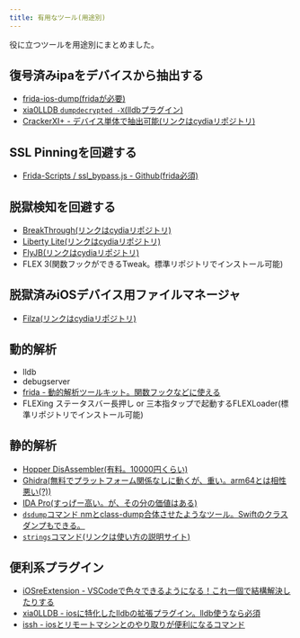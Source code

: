 ```yaml
---
title: 有用なツール(用途別)
---
```


役に立つツールを用途別にまとめました。

## 復号済みipaをデバイスから抽出する
- [frida-ios-dump(fridaが必要)](https://github.com/AloneMonkey/frida-ios-dump)
- [xia0LLDB `dumpdecrypted -X`(lldbプラグイン)](https://github.com/4ch12dy/xia0LLDB#dumpdecrypted-20190922)
- [CrackerXI+ - デバイス単体で抽出可能(リンクはcydiaリポジトリ)](http://pokego2.com/)

## SSL Pinningを回避する
- [Frida-Scripts / ssl_bypass.js - Github(frida必須)](https://github.com/machoreverser/Frida-Scripts/blob/master/ssl_bypass.js)

## 脱獄検知を回避する
- [BreakThrough(リンクはcydiaリポジトリ)](http://ftp.sident.net/cydia-beta)
- [Liberty Lite(リンクはcydiaリポジトリ)](https://ryleyangus.com/repo)
- [FlyJB(リンクはcydiaリポジトリ)](https://repo.xsf1re.kr/)
- FLEX 3(関数フックができるTweak。標準リポジトリでインストール可能)

## 脱獄済みiOSデバイス用ファイルマネージャ
- [Filza(リンクはcydiaリポジトリ)](http://tigisoftware.com/cydia/)

## 動的解析
- lldb
- debugserver
- [frida - 動的解析ツールキット。関数フックなどに使える](https://frida.re/)
- FLEXing ステータスバー長押し or 三本指タップで起動するFLEXLoader(標準リポジトリでインストール可能)


## 静的解析
- [Hopper DisAssembler(有料。10000円くらい)](https://www.hopperapp.com/)
- [Ghidra(無料でプラットフォーム関係なしに動くが、重い。arm64とは相性悪い(?))](https://ghidra-sre.org/)
- [IDA Pro(すっげー高い。が、その分の価値はある)](https://www.hex-rays.com/)
- [`dsdump`コマンド nmとclass-dump合体させたようなツール。Swiftのクラスダンプもできる。](https://github.com/DerekSelander/dsdump)
- [`strings`コマンド(リンクは使い方の説明サイト)](https://kazmax.zpp.jp/cmd/s/strings.1.html)


## 便利系プラグイン
- [iOSreExtension - VSCodeで色々できるようになる！これ一個で結構解決したりする](https://github.com/co2333/iosreextension)
- [xia0LLDB - iosに特化したlldbの拡張プラグイン。lldb使うなら必須](https://github.com/4ch12dy/xia0LLDB)
- [issh - iosとリモートマシンとのやり取りが便利になるコマンド](https://github.com/4ch12dy/issh)
